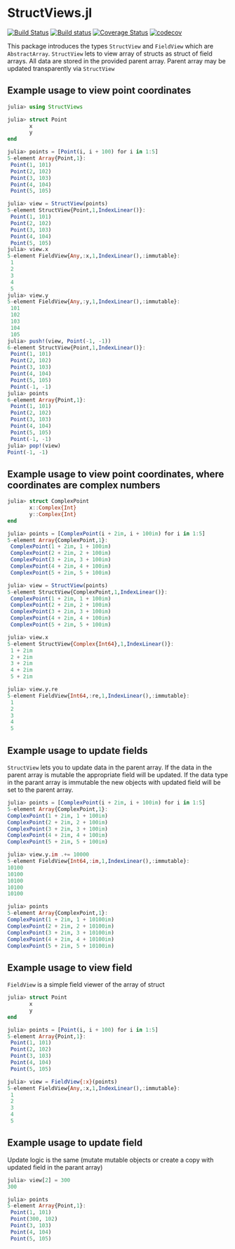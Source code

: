 # StructViews.jl

[![Build Status](https://travis-ci.org/Vitaliy-Yakovchuk/StructViews.jl.svg?branch=master)](https://travis-ci.org/Vitaliy-Yakovchuk/StructViews.jl)
[![Build status](https://ci.appveyor.com/api/projects/status/454jumcoasn6259m?svg=true)](https://ci.appveyor.com/project/Vitaliy-Yakovchuk/structviews-jl)
[![Coverage Status](https://coveralls.io/repos/github/Vitaliy-Yakovchuk/StructViews.jl/badge.svg?branch=master)](https://coveralls.io/github/Vitaliy-Yakovchuk/StructViews.jl?branch=master)
[![codecov](https://codecov.io/gh/Vitaliy-Yakovchuk/StructViews.jl/branch/master/graph/badge.svg)](https://codecov.io/gh/Vitaliy-Yakovchuk/StructViews.jl)


This package introduces the types `StructView` and `FieldView` which are `AbstractArray`. `StructView` lets to view array of structs as struct of field arrays. All data are stored in the provided parent array. Parent array may be updated transparently via `StructView`

## Example usage to view point coordinates

```julia
julia> using StructViews

julia> struct Point
       x
       y
end

julia> points = [Point(i, i + 100) for i in 1:5]
5-element Array{Point,1}:
 Point(1, 101)
 Point(2, 102)
 Point(3, 103)
 Point(4, 104)
 Point(5, 105)

julia> view = StructView(points)
5-element StructView{Point,1,IndexLinear()}:
 Point(1, 101)
 Point(2, 102)
 Point(3, 103)
 Point(4, 104)
 Point(5, 105)
julia> view.x
5-element FieldView{Any,:x,1,IndexLinear(),:immutable}:
 1
 2
 3
 4
 5
julia> view.y
5-element FieldView{Any,:y,1,IndexLinear(),:immutable}:
 101
 102
 103
 104
 105
julia> push!(view, Point(-1, -1))
6-element StructView{Point,1,IndexLinear()}:
 Point(1, 101)
 Point(2, 102)
 Point(3, 103)
 Point(4, 104)
 Point(5, 105)
 Point(-1, -1)
julia> points
6-element Array{Point,1}:
 Point(1, 101)
 Point(2, 102)
 Point(3, 103)
 Point(4, 104)
 Point(5, 105)
 Point(-1, -1)
julia> pop!(view)
Point(-1, -1)
 ```
## Example usage to view point coordinates, where coordinates are complex numbers

```julia
julia> struct ComplexPoint
       x::Complex{Int}
       y::Complex{Int}
end

julia> points = [ComplexPoint(i + 2im, i + 100im) for i in 1:5]
5-element Array{ComplexPoint,1}:
 ComplexPoint(1 + 2im, 1 + 100im)
 ComplexPoint(2 + 2im, 2 + 100im)
 ComplexPoint(3 + 2im, 3 + 100im)
 ComplexPoint(4 + 2im, 4 + 100im)
 ComplexPoint(5 + 2im, 5 + 100im)

julia> view = StructView(points)
5-element StructView{ComplexPoint,1,IndexLinear()}:
 ComplexPoint(1 + 2im, 1 + 100im)
 ComplexPoint(2 + 2im, 2 + 100im)
 ComplexPoint(3 + 2im, 3 + 100im)
 ComplexPoint(4 + 2im, 4 + 100im)
 ComplexPoint(5 + 2im, 5 + 100im)

julia> view.x
5-element StructView{Complex{Int64},1,IndexLinear()}:
 1 + 2im
 2 + 2im
 3 + 2im
 4 + 2im
 5 + 2im

julia> view.y.re
5-element FieldView{Int64,:re,1,IndexLinear(),:immutable}:
 1
 2
 3
 4
 5
 ```

 ## Example usage to update fields

`StructView` lets you to update data in the parent array. If the data in the parent array is mutable the appropriate field will be updated. If the data type in the parant array is immutable the new objects with updated field will be set to the parent array.
 
 ```julia
julia> points = [ComplexPoint(i + 2im, i + 100im) for i in 1:5]
5-element Array{ComplexPoint,1}:
 ComplexPoint(1 + 2im, 1 + 100im)
 ComplexPoint(2 + 2im, 2 + 100im)
 ComplexPoint(3 + 2im, 3 + 100im)
 ComplexPoint(4 + 2im, 4 + 100im)
 ComplexPoint(5 + 2im, 5 + 100im)

julia> view.y.im .+= 10000
5-element FieldView{Int64,:im,1,IndexLinear(),:immutable}:
 10100
 10100
 10100
 10100
 10100

julia> points
5-element Array{ComplexPoint,1}:
 ComplexPoint(1 + 2im, 1 + 10100im)
 ComplexPoint(2 + 2im, 2 + 10100im)
 ComplexPoint(3 + 2im, 3 + 10100im)
 ComplexPoint(4 + 2im, 4 + 10100im)
 ComplexPoint(5 + 2im, 5 + 10100im)
```

## Example usage to view field

`FieldView` is a simple field viewer of the array of struct

```julia
julia> struct Point
       x
       y
end

julia> points = [Point(i, i + 100) for i in 1:5]
5-element Array{Point,1}:
 Point(1, 101)
 Point(2, 102)
 Point(3, 103)
 Point(4, 104)
 Point(5, 105)

julia> view = FieldView{:x}(points)
5-element FieldView{Any,:x,1,IndexLinear(),:immutable}:
 1
 2
 3
 4
 5
```

## Example usage to update field

Update logic is the same (mutate mutable objects or create a copy with updated field in the parant array)

```julia
julia> view[2] = 300
300

julia> points
5-element Array{Point,1}:
 Point(1, 101)  
 Point(300, 102)
 Point(3, 103)  
 Point(4, 104)  
 Point(5, 105)  
```

